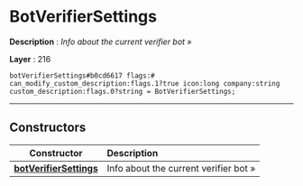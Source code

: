 # BotVerifierSettings

**Description** : *Info about the current verifier bot &raquo;*

**Layer** : 216

```tl
botVerifierSettings#b0cd6617 flags:# can_modify_custom_description:flags.1?true icon:long company:string custom_description:flags.0?string = BotVerifierSettings;
```

---

## Constructors

| Constructor | Description |
| :---: | :--- |
| [**botVerifierSettings**](constructor/botVerifierSettings) | Info about the current verifier bot » |